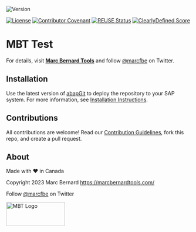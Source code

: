 ![Version](https://img.shields.io/endpoint?url=https%3A%2F%2Fshield.abap.space%2Fversion-shield-json%2Fgithub%2FMarc-Bernard-Tools%2FMBT-Test%2Fsrc%2F%2523mbtools%2523cl_tool_bc_test.clas.abap&label=Version&color=blue)

[![License](https://img.shields.io/github/license/Marc-Bernard-Tools/MBT-Test?label=License&color=green)](LICENSE)
[![Contributor Covenant](https://img.shields.io/badge/Contributor%20Covenant-2.1-4baaaa.svg?color=green)](https://github.com/Marc-Bernard-Tools/.github/blob/main/CODE_OF_CONDUCT.md)
[![REUSE Status](https://api.reuse.software/badge/github.com/Marc-Bernard-Tools/MBT-Test?color=success)](https://api.reuse.software/info/github.com/Marc-Bernard-Tools/MBT-Test)
[![ClearlyDefined Score](https://img.shields.io/clearlydefined/score/git/github/marc-bernard-tools/mbt-test/0d4df2529cd8da727f960a8d5e082f094774a48d?label=ClearlyDefined%20Score)](https://clearlydefined.io/definitions/git/github/marc-bernard-tools/mbt-test/0d4df2529cd8da727f960a8d5e082f094774a48d)

# MBT Test

<description>

For details, visit **[Marc Bernard Tools](https://marcbernardtools.com/downloads/mbt-test)** and follow [@marcfbe](https://twitter.com/marcfbe) on Twitter.

<images>

## Installation

Use the latest version of [abapGit](https://github.com/abapGit/abapGit) to deploy the repository to your SAP system. For more information, see [Installation Instructions](https://marcbernardtools.com/docs/marc-bernard-tools/installation/).

## Contributions

All contributions are welcome! Read our [Contribution Guidelines](CONTRIBUTING.md), fork this repo, and create a pull request.

## About

Made with :heart: in Canada

Copyright 2023 Marc Bernard <https://marcbernardtools.com/>

Follow [@marcfbe](https://twitter.com/marcfbe) on Twitter

<p><a href="https://marcbernardtools.com/"><img width="160" height="65" src="https://marcbernardtools.com/info/MBT_Logo_640x250_on_Gray.png" alt="MBT Logo"></a></p>
